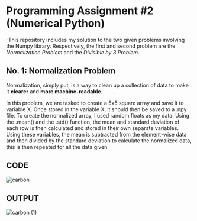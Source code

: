 # Programming Assignment #2 (Numerical Python)
-This repository includes my solution to the two given problems involving the Numpy library. Respectively, the first and second problem are the *Normalization Problem* and the *Divisible by 3 Problem*.

## No. 1: Normalization Problem
Normalization, simply put, is a way to clean up a collection of data to make it **clearer** and **more machine-readable**.

In this problem, we are tasked to create a 5x5 square array and save it to variable X. Once stored in the variable X, it should then be saved to a .npy file. To create the normalized array, I used random floats as my data. Using the .mean() and the .std() function, the mean and standard deviation of each row is then calculated and stored in their own separate variables. Using these variables, the mean is subtracted from the element-wise data and then divided by the standard deviation to calculate the normalized data, this is then repeated for all the data given

## CODE
![carbon](https://github.com/user-attachments/assets/c22d0f75-f51f-4daf-b064-a6c4bc8d4b0e)

## OUTPUT
![carbon (1)](https://github.com/user-attachments/assets/8bc83976-437e-4452-8412-b792ab8bb855)

